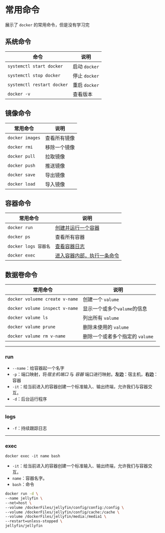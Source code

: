 # 常用命令

展示了 `docker` 的常用命令，但是没有学习完



## 系统命令

| 命令                       | 说明          |
| -------------------------- | ------------- |
| `systemctl start docker`   | 启动 `docker` |
| `systemctl stop docker`    | 停止 `docker` |
| `systemctl restart docker` | 重启 `docker` |
| `docker -v`                | 查看版本      |



## 镜像命令

| 常用命令        | 说明         |
| --------------- | ------------ |
| `docker images` | 查看所有镜像 |
| `docker rmi`    | 移除一个镜像 |
| `docker pull`   | 拉取镜像     |
| `docker push`   | 推送镜像     |
| `docker save`   | 导出镜像     |
| `docker load`   | 导入镜像     |



## 容器命令

| 常用命令             | 说明                                |
| -------------------- | ----------------------------------- |
| `docker run`         | [创建并运行一个容器](#run)          |
| `docker ps`          | 查看所有容器                        |
| `docker logs 容器名` | [查看容器日志](#logs)               |
| `docker exec`        | [进入容器内部，执行一条命令](#exec) |



## 数据卷命令

| 常用命令                       | 说明                            |
| ------------------------------ | ------------------------------- |
| `docker volueme create v-name` | 创建一个 `valume`               |
| `docker volume inspect v-name` | 显示一个或多个`valume`的信息    |
| `docker valume ls`             | 列出所有 `valume`               |
| `docker valume prune`          | 删除未使用的 `valume`           |
| `docker valume rm v-name`      | 删除一个或者多个指定的 `valume` |







---

### run

- `--name`：给容器起一个名字
- `-p`：端口映射，将*宿主机端口* 与 *容器* 端口进行映射。**左边**：宿主机，**右边**：容器
- `-it`：给当前进入的容器创建一个标准输入、输出终端，允许我们与容器交互。
- `-d`：后台运行程序



---



### logs

- `-f`：持续跟踪日志



---



### exec

``` shell
docker exec -it name bash
```

- `-it`：给当前进入的容器创建一个标准输入、输出终端，允许我们与容器交互。
- `name`：容器名字。
- `bash`：命令



``` bash
docker run -d \
--name jellyfin \
--net=host \
--volume /dockerFiles/jellyfin/config/config:/config \
--volume /dockerFiles/jellyfin/config/cache:/cache \
--volume /dockerFiles/jellyfin/media:/media1 \
--restart=unless-stopped \
jellyfin/jellyfin
```








